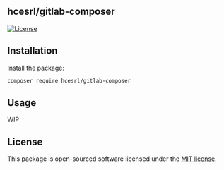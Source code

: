 ## hcesrl/gitlab-composer

[![License](http://img.shields.io/badge/license-MIT-brightgreen.svg?style=flat-square)](https://tldrlegal.com/license/mit-license)

## Installation

Install the package:
```bash
composer require hcesrl/gitlab-composer
```

## Usage
WIP

## License
This package is open-sourced software licensed under the [MIT license](http://opensource.org/licenses/MIT).